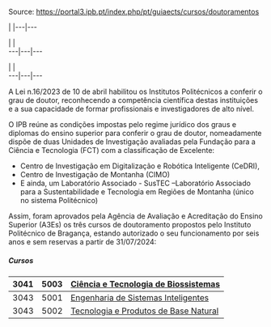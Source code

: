 Source: https://portal3.ipb.pt/index.php/pt/guiaects/cursos/doutoramentos

| |---|---  
  
| |   
---|---|---  
  
| |   
---|---|---  
  
  

A Lei n.16/2023 de 10 de abril habilitou os Institutos Politécnicos a conferir
o grau de doutor, reconhecendo a competência científica destas instituições e
a sua capacidade de formar profissionais e investigadores de alto nível.

O IPB reúne as condições impostas pelo regime jurídico dos graus e diplomas do
ensino superior para conferir o grau de doutor, nomeadamente dispõe de duas
Unidades de Investigação avaliadas pela Fundação para a Ciência e Tecnologia
(FCT) com a classificação de Excelente:

  * Centro de Investigação em Digitalização e Robótica Inteligente (CeDRI),
  * Centro de Investigação de Montanha (CIMO)
  * E ainda, um Laboratório Associado - SusTEC –Laboratório Associado para a Sustentabilidade e Tecnologia em Regiões de Montanha (único no sistema Politécnico)

Assim, foram aprovados pela Agência de Avaliação e Acreditação do Ensino
Superior (A3Es) os três cursos de doutoramento propostos pelo Instituto
Politécnico de Bragança, estando autorizado o seu funcionamento por seis anos
e sem reservas a partir de 31/07/2024:

  

##### Cursos

3041 | 5003 | [Ciência e Tecnologia de Biossistemas](/index.php/pt/guiaects/cursos/doutoramentos/curso?cod_escola=3041&cod_curso=5003)  
---|---|---  
3043 | 5001 | [Engenharia de Sistemas Inteligentes](/index.php/pt/guiaects/cursos/doutoramentos/curso?cod_escola=3043&cod_curso=5001)  
3043 | 5002 | [Tecnologia e Produtos de Base Natural](/index.php/pt/guiaects/cursos/doutoramentos/curso?cod_escola=3043&cod_curso=5002)  
  
  
  
  
